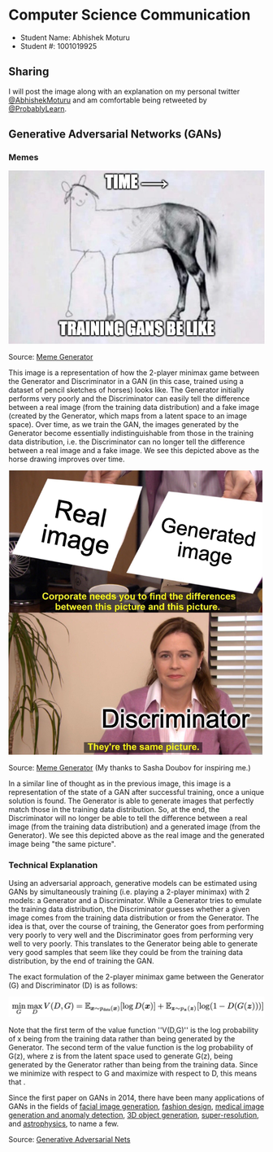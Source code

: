 # Computer Science Communication

- Student Name: Abhishek Moturu
- Student #: 1001019925

## Sharing

I will post the image along with an explanation on my personal twitter [@AbhishekMoturu](https://twitter.com/AbhishekMoturu) and am comfortable being retweeted by [@ProbablyLearn](https://twitter.com/ProbablyLearn).

## Generative Adversarial Networks (GANs)

### Memes

![](./gan-horse.png)

Source: [Meme Generator](https://imgflip.com/i/558lk5)

This image is a representation of how the 2-player minimax game between the Generator and Discriminator in a GAN (in this case, trained using a dataset of pencil sketches of horses) looks like. The Generator initially performs very poorly and the Discriminator can easily tell the difference between a real image (from the training data distribution) and a fake image (created by the Generator, which maps from a latent space to an image space). Over time, as we train the GAN, the images generated by the Generator become essentially indistinguishable from those in the training data distribution, i.e. the Discriminator can no longer tell the difference between a real image and a fake image. We see this depicted above as the horse drawing improves over time.

![](./gan-office.png)

Source: [Meme Generator](https://imgflip.com/i/559d8n) (My thanks to Sasha Doubov for inspiring me.)

In a similar line of thought as in the previous image, this image is a representation of the state of a GAN after successful training, once a unique solution is found. The Generator is able to generate images that perfectly match those in the training data distribution. So, at the end, the Discriminator will no longer be able to tell the difference between a real image (from the training data distribution) and a generated image (from the Generator). We see this depicted above as the real image and the generated image being "the same picture".

### Technical Explanation

Using an adversarial approach, generative models can be estimated using GANs by simultaneously training (i.e. playing a 2-player minimax) with 2 models: a Generator and a Discriminator. While a Generator tries to emulate the training data distribution, the Discriminator guesses whether a given image comes from the training data distribution or from the Generator. The idea is that, over the course of training, the Generator goes from performing very poorly to very well and the Discriminator goes from performing very well to very poorly. This translates to the Generator being able to generate very good samples that seem like they could be from the training data distribution, by the end of training the GAN.

The exact formulation of the 2-player minimax game between the Generator (G) and Discriminator (D) is as follows:

![](./gan-formula.png)

Note that the first term of the value function ''V(D,G)'' is the log probability of x being from the training data rather than being generated by the Generator. The second term of the value function is the log probability of G(z), where z is from the latent space used to generate G(z), being generated by the Generator rather than being from the training data. Since we minimize with respect to G and maximize with respect to D, this means that .

Since the first paper on GANs in 2014, there have been many applications of GANs in the fields of [facial image generation](https://arxiv.org/abs/1812.04948), [fashion design](https://arxiv.org/abs/2007.10947), [medical image generation and anomaly detection](https://arxiv.org/abs/2006.00727), [3D object generation](http://3dgan.csail.mit.edu/papers/3dgan_nips.pdf), [super-resolution](https://arxiv.org/abs/1609.04802), and [astrophysics](https://arxiv.org/abs/1702.00403), to name a few.

Source: [Generative Adversarial Nets](https://arxiv.org/abs/1406.2661)
